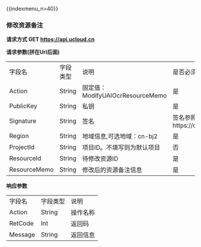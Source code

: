{{indexmenu_n>40}}

### 修改资源备注

**请求方式 GET <https://api.ucloud.cn>**

**请求参数(拼在Url后面)**

|              |        |                              |                                                  |
| ------------ | ------ | ---------------------------- | ------------------------------------------------ |
| 字段名          | 字段类型   | 说明                           | 是否必须                                             |
| Action       | String | 固定值：ModifyUAIOcrResourceMemo | 是                                                |
| PublicKey    | String | 私钥                           | 是                                                |
| Signature    | String | 签名                           | 签名参照https://docs.ucloud.cn/api/summary/signature |
| Region       | String | 地域信息,可选地域：cn-bj2             | 是                                                |
| ProjectId    | String | 项目ID。不填写则为默认项目               | 否                                                |
| ResourceId   | String | 待修改资源ID                      | 是                                                |
| ResourceMemo | String | 修改后的资源备注信息                   | 是                                                |

**响应参数**

|         |        |      |
| ------- | ------ | ---- |
| 字段名     | 字段类型   | 说明   |
| Action  | String | 操作名称 |
| RetCode | Int    | 返回码  |
| Message | String | 返回信息 |
